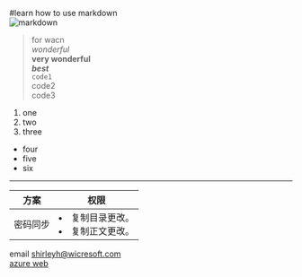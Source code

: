 #learn how to use markdown  
![markdown](http://c.hiphotos.baidu.com/baike/c0%3Dbaike180%2C5%2C5%2C180%2C60/sign=d997317c11ce36d3b6098b625b9a51e2/00e93901213fb80ef9ceac7132d12f2eb938947d.jpg)  
> for wacn  
*wonderful*  
**very wonderful**  
***best***  
`code1`  
     code2  
     code3  
1. one  
2. two  
3. three  
* four  
* five  
* six  

***  
方案 | 权限 |  
---------------|--------------|  
密码同步 | <li>复制目录更改。</li><li>复制正文更改。</li>

email <shirleyh@wicresoft.com>  
[azure web](https://www.azure.cn)  
